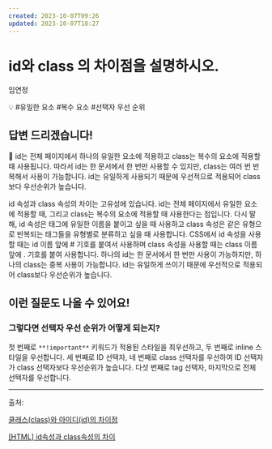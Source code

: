 ```yaml
---
created: 2023-10-07T09:26
updated: 2023-10-07T18:27
---
```

# id와 class 의 차이점을 설명하시오.

임연정

💡 #유일한 요소 #복수 요소 #선택자 우선 순위

## **답변 드리겠습니다!**

<aside>
📌 id는 전체 페이지에서 하나의 유일한 요소에 적용하고 class는 복수의 요소에 적용할 때 사용됩니다. 따라서 id는 한 문서에서 한 번만 사용할 수 있지만, class는 여러 번 반복해서 사용이 가능합니다. id는 유일하게 사용되기 때문에 우선적으로 적용되어 class보다 우선순위가 높습니다.

</aside>

  id 속성과 class 속성의 차이는 고유성에 있습니다. id는 전체 페이지에서 유일한 요소에 적용할 때, 그리고 class는 복수의 요소에 적용할 때 사용한다는 점입니다. 다시 말해, id 속성은 태그에 유일한 이름을 붙이고 싶을 때 사용하고 class 속성은 같은 유형으로 반복되는 태그들을 유형별로 분류하고 싶을 때 사용합니다. CSS에서 id 속성을 사용할 때는 id 이름 앞에 # 기호를 붙여서 사용하며 class 속성을 사용할 때는 class 이름 앞에 . 기호를 붙여 사용합니다. 하나의 id는 한 문서에서 한 번만 사용이 가능하지만, 하나의 class는 중복 사용이 가능합니다. id는 유일하게 쓰이기 때문에 우선적으로 적용되어 class보다 우선순위가 높습니다.

## **이런 질문도 나올 수 있어요!**

### **그렇다면 선택자 우선 순위가 어떻게 되는지?**

  첫 번째로 `**!important**` 키워드가 적용된 스타일을 최우선하고, 두 번째로 inline 스타일을 우선합니다. 세 번째로 ID 선택자, 네 번째로 class 선택자를 우선하여 ID 선택자가 class 선택자보다 우선순위가 높습니다. 다섯 번째로 tag 선택자, 마지막으로 전체 선택자를 우선합니다.

---

출처: 

[클래스(class)와 아이디(id)의 차이점](https://heinafantasy.com/155)

[[HTML] id속성과 class속성의 차이](https://velog.io/@jeju_daun/%EA%B8%B0%EC%88%A0%EB%A9%B4%EC%A0%91%EC%A4%80%EB%B9%84-id%EC%86%8D%EC%84%B1%EA%B3%BC-class%EC%86%8D%EC%84%B1%EC%9D%98-%EC%B0%A8%EC%9D%B4)